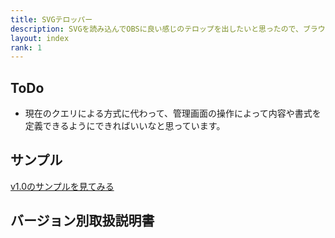 ```yaml
---
title: SVGテロッパー
description: SVGを読み込んでOBSに良い感じのテロップを出したいと思ったので、ブラウザソースで使えるテロッパーを作りました。
layout: index
rank: 1
---
```

## ToDo
- 現在のクエリによる方式に代わって、管理画面の操作によって内容や書式を定義できるようにできればいいなと思っています。

## サンプル
[v1.0のサンプルを見てみる](https://tamaina.github.io/svg-telopper/?text=テロッパーのサンプルです&text=OBS内蔵ブラウザはFirefoxっぽいので&text=https://tamaina.github.io/svg-telopper/?text=%E3%83%86%E3%83%AD%E3%83%83%E3%83%91%E3%83%BC%E3%81%AE%E3%82%B5%E3%83%B3%E3%83%97%E3%83%AB%E3%81%A7%E3%81%99&text=OBS%E5%86%85%E8%94%B5%E3%83%96%E3%83%A9%E3%82%A6%E3%82%B6%E3%81%AFFirefox%E3%81%A3%E3%81%BD%E3%81%84%E3%81%AE%E3%81%A7&text=Firefo%E3%81%A7%E9%96%B2%E8%A6%A7%E3%81%99%E3%82%8B%E3%81%93%E3%81%A8%E3%82%92&text=%E3%81%8A%E3%81%99%E3%81%99%E3%82%81%E3%81%97%E3%81%BE%E3%81%99&svg=samplexで閲覧することを&text=おすすめします&svg=sample)

## バージョン別取扱説明書